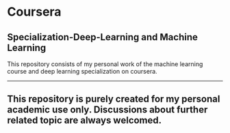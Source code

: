 # Coursera 

## Specialization-Deep-Learning and Machine Learning

This repository consists of my personal work of the machine learning course and deep learning specialization on coursera.

-------------------
This repository is purely created for my personal academic use only. Discussions about further related topic are always welcomed.
-------------------



